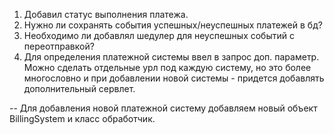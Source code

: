 1. Добавил статус выполнения платежа.
2. Нужно ли сохранять события успешных/неуспешных платежей в бд?
3. Необходимо ли добавлял шедулер для неуспешных событий с переотправкой?
4. Для определения платежной системы ввел в запрос доп. параметр. Можно сделать отдельные урл под каждую систему, 
но это более многословно и при добавлении новой системы - придется добавлять дополнительный сервлет.


-- Для добавления новой платежной систему добавляем новый объект BillingSystem и класс обработчик.